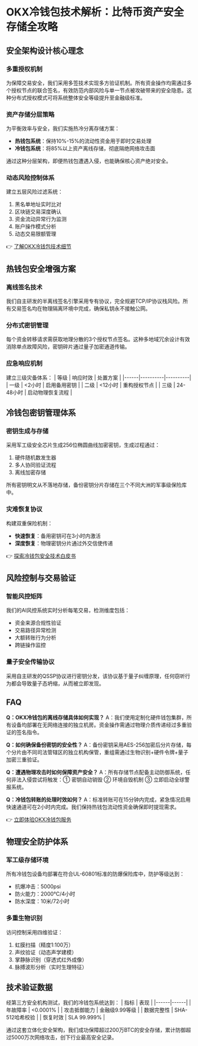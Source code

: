 # OKX冷钱包技术解析：比特币资产安全存储全攻略

## 安全架构设计核心理念

### 多重授权机制
为保障交易安全，我们采用多签技术实现多方验证机制。所有资金操作均需通过多个授权节点的联合签名，有效防范内部风险与单一节点被攻破带来的安全隐患。这种分布式授权模式可将系统整体安全等级提升至金融级标准。

### 资产存储分层策略
为平衡效率与安全，我们实施热冷分离存储方案：
- **热钱包系统**：保持10%-15%的流动性资金用于即时交易处理
- **冷钱包系统**：将85%以上资产离线存储，彻底隔绝网络攻击面

通过这种分层架构，即便热钱包遭遇入侵，也能确保核心资产绝对安全。

### 动态风险控制体系
建立五层风险过滤系统：
1. 黑名单地址实时比对
2. 区块链交易深度确认
3. 资金流动异常行为监测
4. 账户操作模式分析
5. 动态交易限额管理

👉 [了解OKX冷钱包技术细节](https://bit.ly/okx_welcome)

## 热钱包安全增强方案

### 离线签名技术
我们自主研发的半离线签名引擎采用专有协议，完全规避TCP/IP协议栈风险。所有交易签名均在物理隔离环境中完成，确保私钥永不接触公网。

### 分布式密钥管理
每个资金转移请求需获取地理分散的3个授权节点签名。这种多地域冗余设计有效消除单点故障风险，密钥碎片通过量子加密通道传输。

### 应急响应机制
建立三级灾备体系：
| 等级 | 响应时效 | 处置方案 |
|------|----------|----------|
| 一级 | <2小时 | 启用备用密钥 |
| 二级 | <12小时 | 重构授权节点 |
| 三级 | 24-48小时 | 启动物理恢复流程 |

## 冷钱包密钥管理体系

### 密钥生成与存储
采用军工级安全芯片生成256位椭圆曲线加密密钥，生成过程通过：
1. 硬件随机数发生器
2. 多人协同验证流程
3. 离线加密存储

所有密钥明文从不落地存储，备份密钥分片存储在三个不同大洲的军事级保险库中。

### 灾难恢复协议
构建双重保险机制：
- **快速恢复**：备用密钥可在3小时内激活
- **深度恢复**：物理密钥分片通过外交信使传递

👉 [探索冷钱包安全技术白皮书](https://bit.ly/okx_welcome)

## 风险控制与交易验证

### 智能风控矩阵
我们的AI风控系统实时分析每笔交易，检测维度包括：
- 资金来源合规性验证
- 交易路径异常检测
- 大额转账行为分析
- 跨链操作监控

### 量子安全传输协议
采用自主研发的QSSP协议进行密钥分发，该协议基于量子纠缠原理，任何窃听行为都会导致量子态坍缩，从而被立即发现。

## FAQ

**Q：OKX冷钱包的离线存储具体如何实现？**
A：我们使用定制化硬件钱包集群，所有设备均部署在无网络连接的独立机房。资金操作需通过物理介质传递经过多重验证的签名指令。

**Q：如何确保备份密钥的安全性？**
A：备份密钥采用AES-256加密后分片存储，每个分片由不同司法管辖区的独立机构保管，重组需通过生物识别+硬件令牌+量子加密三重验证。

**Q：遭遇物理攻击时如何保障资产安全？**
A：所有存储节点配备主动防御系统，任何非法入侵尝试将触发：① 密钥自动销毁 ② 环境自毁机制 ③ 立即启动全球警报系统。

**Q：冷钱包转账的处理时效如何？**
A：标准转账可在15分钟内完成，紧急情况启用快速通道可在2小时内完成。我们保持热钱包流动性资金确保即时提现需求。

👉 [立即体验OKX冷钱包服务](https://bit.ly/okx_welcome)

## 物理安全防护体系

### 军工级存储环境
所有冷钱包设备均部署在符合UL-60801标准的防爆保险库中，防护等级达到：
- 抗爆冲击：5000psi
- 防火能力：2000℃/4小时
- 防水深度：10米/72小时

### 多重生物识别
访问控制采用四维验证：
1. 虹膜扫描（精度1:100万）
2. 声纹验证（动态声学建模）
3. 掌静脉识别（穿透式红外成像）
4. 脉搏波形分析（实时生理特征）

## 技术验证数据

经第三方安全机构测试，我们的冷钱包系统达到：
| 指标 | 表现 |
|------|------|
| 年故障率 | <0.0001% |
| 攻击抵御能力 | 金融级9.99等级 |
| 数据完整性 | SHA-512哈希校验 |
| 恢复时效 | SLA 99.999% |

通过这套立体化安全架构，我们成功保障超过200万BTC的安全存储，累计防御超过5000万次网络攻击，创下行业最高安全记录。